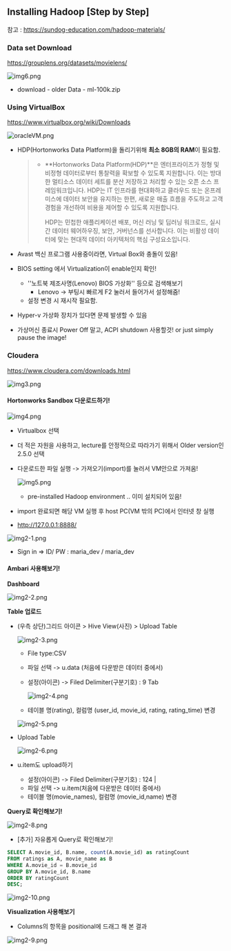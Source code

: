##  Installing Hadoop [Step by Step]

참고 : <https://sundog-education.com/hadoop-materials/>

### Data set Download

<https://grouplens.org/datasets/movielens/>

![img6.png](https://github.com/arara90/images/blob/master/TheUltimateHandsonHadoop-TameYourBingData/img6.png?raw=true)

- download - older Data - ml-100k.zip



### Using VirtualBox

<https://www.virtualbox.org/wiki/Downloads>

![oracleVM.png](https://github.com/arara90/images/blob/master/TheUltimateHandsonHadoop-TameYourBingData/oracleVM.png?raw=true)



* HDP(Hortonworks Data Platform)을 돌리기위해 **최소 8GB의 RAM**이 필요함. 

  > * **Hortonworks Data Platform(HDP)**은 엔터프라이즈가 정형 및 비정형 데이터로부터 통찰력을 확보할 수 있도록 지원합니다. 이는 방대한 멀티소스 데이터 세트를 분산 저장하고 처리할 수 있는 오픈 소스 프레임워크입니다. HDP는 IT 인프라를 현대화하고 클라우드 또는 온프레미스에 데이터 보안을 유지하는 한편, 새로운 매출 흐름을 주도하고 고객 경험을 개선하여 비용을 제어할 수 있도록 지원합니다.
  >
  >   HDP는 민첩한 애플리케이션 배포, 머신 러닝 및 딥러닝 워크로드, 실시간 데이터 웨어하우징, 보안, 거버넌스를 선사합니다. 이는 비활성 데이터에 맞는 현대적 데이터 아키텍처의 핵심 구성요소입니다.

* Avast 백신 프로그램 사용중이라면, Virtual Box와 충돌이 있음!

* BIOS setting 에서 Virtualization이 enable인지 확인! 
  * ''노트북 제조사명(Lenovo) BIOS 가상화'' 등으로 검색해보기
    * Lenovo -> 부팅시 빠르게 F2 눌러서 들어가서 설정해줌!
  * 설정 변경 시 재시작 필요함. 
* Hyper-v 가상화 장치가 있다면 문제 발생할 수 있음

* 가상머신 종료시 Power Off 말고, ACPI shutdown 사용할것! or just simply pause the image! 



### Cloudera 

<https://www.cloudera.com/downloads.html>

![img3.png](https://github.com/arara90/images/blob/master/TheUltimateHandsonHadoop-TameYourBingData/img3.png?raw=true)



#### Hortonworks Sandbox 다운로드하기!

![img4.png](https://github.com/arara90/images/blob/master/TheUltimateHandsonHadoop-TameYourBingData/img4.png?raw=true)

* Virtualbox 선택

* 더 적은 자원을 사용하고, lecture를 안정적으로 따라가기 위해서 Older version인 2.5.0 선택



* 다운로드한 파일 실행 -> 가져오기(import)를 눌러서 VM안으로 가져옴!

  ![img5.png](https://github.com/arara90/images/blob/master/TheUltimateHandsonHadoop-TameYourBingData/img5.png?raw=true)

  * pre-installed Hadoop environment .. 이미 설치되어 있음!

    

* import 완료되면 해당 VM 실행 후 host PC(VM 밖의 PC)에서 인터넷 창 실행

*  <http://127.0.0.1:8888/>

  ![img2-1.png](https://github.com/arara90/images/blob/master/TheUltimateHandsonHadoop-TameYourBingData/img2-1.png?raw=true)

*  Sign in => ID/ PW : maria_dev / maria_dev



#### Ambari 사용해보기!

**Dashboard**

![img2-2.png](https://github.com/arara90/images/blob/master/TheUltimateHandsonHadoop-TameYourBingData/img2-2.png?raw=true)

**Table 업로드**

* (우측 상단)그리드 아이콘 > Hive View(사진) > Upload Table

  ![img2-3.png](https://github.com/arara90/images/blob/master/TheUltimateHandsonHadoop-TameYourBingData/img2-3.png?raw=true)

  

  * File type:CSV 

  * 파일 선택 -> u.data (처음에 다운받은 데이터 중에서)

  * 설정(아이콘) -> Filed Delimiter(구분기호) :  9 Tab

    ![img2-4.png](https://github.com/arara90/images/blob/master/TheUltimateHandsonHadoop-TameYourBingData/img2-4.png?raw=true) 

  * 테이블 명(rating), 컬럼명 (user_id, movie_id, rating, rating_time) 변경

  ![img2-5.png](https://github.com/arara90/images/blob/master/TheUltimateHandsonHadoop-TameYourBingData/img2-5.png?raw=true)

  

* Upload Table

  ![img2-6.png](https://github.com/arara90/images/blob/master/TheUltimateHandsonHadoop-TameYourBingData/img2-6.png?raw=true)

  

* u.item도 upload하기

  - 설정(아이콘) -> Filed Delimiter(구분기호) :  124 |
  - 파일 선택 -> u.item(처음에 다운받은 데이터 중에서)
  - 테이블 명(movie_names), 컬럼명 (movie_id,name) 변경



**Query로 확인해보기!** 

![img2-8.png](https://github.com/arara90/images/blob/master/TheUltimateHandsonHadoop-TameYourBingData/img2-8.png?raw=true)



* [추가] 자유롭게 Query로 확인해보기!  

```sql
SELECT A.movie_id, B.name, count(A.movie_id) as ratingCount
FROM ratings as A, movie_name as B
WHERE A.movie_id = B.movie_id
GROUP BY A.movie_id, B.name 
ORDER BY ratingCount
DESC;
```

![img2-10.png](https://github.com/arara90/images/blob/master/TheUltimateHandsonHadoop-TameYourBingData/img2-10.png?raw=true)





**Visualization 사용해보기**

* Columns의 항목을 positional에 드래그 해 본 결과

![img2-9.png](https://github.com/arara90/images/blob/master/TheUltimateHandsonHadoop-TameYourBingData/img2-9.png?raw=true)

